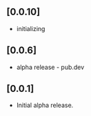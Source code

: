 ## [0.0.10]

* initializing

## [0.0.6]

* alpha release - pub.dev

## [0.0.1]

* Initial alpha release.
